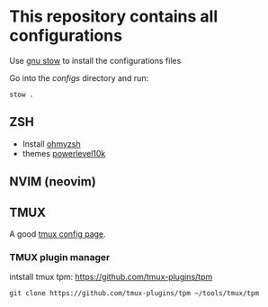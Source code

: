 # This repository contains all configurations

Use [gnu stow](https://www.gnu.org/software/stow/) to install the configurations files

Go into the _configs_ directory and run:

```
stow .
```

## ZSH

- Install [ohmyzsh](https://github.com/ohmyzsh/ohmyzsh)
- themes [powerlevel10k](https://github.com/romkatv/powerlevel10k)

## NVIM (neovim)

## TMUX

A good [tmux config page](https://www.hostinger.com/tutorials/tmux-config#tmux_Config_File).

### TMUX plugin manager

intstall tmux tpm: https://github.com/tmux-plugins/tpm

```
git clone https://github.com/tmux-plugins/tpm ~/tools/tmux/tpm
```
